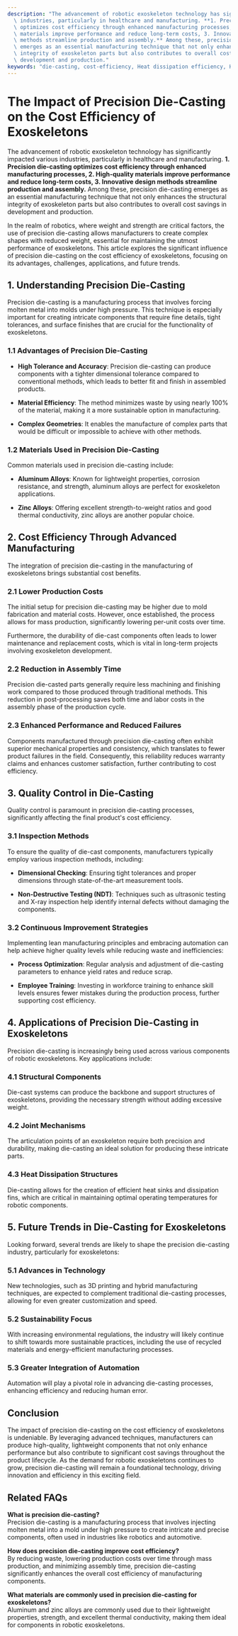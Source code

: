 ```yaml
---
description: "The advancement of robotic exoskeleton technology has significantly impacted various\
  \ industries, particularly in healthcare and manufacturing. **1. Precision die-casting\
  \ optimizes cost efficiency through enhanced manufacturing processes, 2. High-quality\
  \ materials improve performance and reduce long-term costs, 3. Innovative design\
  \ methods streamline production and assembly.** Among these, precision die-casting\
  \ emerges as an essential manufacturing technique that not only enhances the structural\
  \ integrity of exoskeleton parts but also contributes to overall cost savings in\
  \ development and production."
keywords: "die-casting, cost-efficiency, Heat dissipation efficiency, Heat sink"
---
```

# The Impact of Precision Die-Casting on the Cost Efficiency of Exoskeletons

The advancement of robotic exoskeleton technology has significantly impacted various industries, particularly in healthcare and manufacturing. **1. Precision die-casting optimizes cost efficiency through enhanced manufacturing processes, 2. High-quality materials improve performance and reduce long-term costs, 3. Innovative design methods streamline production and assembly.** Among these, precision die-casting emerges as an essential manufacturing technique that not only enhances the structural integrity of exoskeleton parts but also contributes to overall cost savings in development and production.

In the realm of robotics, where weight and strength are critical factors, the use of precision die-casting allows manufacturers to create complex shapes with reduced weight, essential for maintaining the utmost performance of exoskeletons. This article explores the significant influence of precision die-casting on the cost efficiency of exoskeletons, focusing on its advantages, challenges, applications, and future trends.

## **1. Understanding Precision Die-Casting**

Precision die-casting is a manufacturing process that involves forcing molten metal into molds under high pressure. This technique is especially important for creating intricate components that require fine details, tight tolerances, and surface finishes that are crucial for the functionality of exoskeletons. 

### **1.1 Advantages of Precision Die-Casting**

- **High Tolerance and Accuracy**: Precision die-casting can produce components with a tighter dimensional tolerance compared to conventional methods, which leads to better fit and finish in assembled products.
  
- **Material Efficiency**: The method minimizes waste by using nearly 100% of the material, making it a more sustainable option in manufacturing.
  
- **Complex Geometries**: It enables the manufacture of complex parts that would be difficult or impossible to achieve with other methods.

### **1.2 Materials Used in Precision Die-Casting**

Common materials used in precision die-casting include:

- **Aluminum Alloys**: Known for lightweight properties, corrosion resistance, and strength, aluminum alloys are perfect for exoskeleton applications.
  
- **Zinc Alloys**: Offering excellent strength-to-weight ratios and good thermal conductivity, zinc alloys are another popular choice.

## **2. Cost Efficiency Through Advanced Manufacturing**

The integration of precision die-casting in the manufacturing of exoskeletons brings substantial cost benefits. 

### **2.1 Lower Production Costs**

The initial setup for precision die-casting may be higher due to mold fabrication and material costs. However, once established, the process allows for mass production, significantly lowering per-unit costs over time. 

Furthermore, the durability of die-cast components often leads to lower maintenance and replacement costs, which is vital in long-term projects involving exoskeleton development.

### **2.2 Reduction in Assembly Time**

Precision die-casted parts generally require less machining and finishing work compared to those produced through traditional methods. This reduction in post-processing saves both time and labor costs in the assembly phase of the production cycle.

### **2.3 Enhanced Performance and Reduced Failures**

Components manufactured through precision die-casting often exhibit superior mechanical properties and consistency, which translates to fewer product failures in the field. Consequently, this reliability reduces warranty claims and enhances customer satisfaction, further contributing to cost efficiency.

## **3. Quality Control in Die-Casting**

Quality control is paramount in precision die-casting processes, significantly affecting the final product's cost efficiency. 

### **3.1 Inspection Methods**

To ensure the quality of die-cast components, manufacturers typically employ various inspection methods, including:

- **Dimensional Checking**: Ensuring tight tolerances and proper dimensions through state-of-the-art measurement tools.
  
- **Non-Destructive Testing (NDT)**: Techniques such as ultrasonic testing and X-ray inspection help identify internal defects without damaging the components.

### **3.2 Continuous Improvement Strategies**

Implementing lean manufacturing principles and embracing automation can help achieve higher quality levels while reducing waste and inefficiencies:

- **Process Optimization**: Regular analysis and adjustment of die-casting parameters to enhance yield rates and reduce scrap.
  
- **Employee Training**: Investing in workforce training to enhance skill levels ensures fewer mistakes during the production process, further supporting cost efficiency.

## **4. Applications of Precision Die-Casting in Exoskeletons**

Precision die-casting is increasingly being used across various components of robotic exoskeletons. Key applications include:

### **4.1 Structural Components**

Die-cast systems can produce the backbone and support structures of exoskeletons, providing the necessary strength without adding excessive weight. 

### **4.2 Joint Mechanisms**

The articulation points of an exoskeleton require both precision and durability, making die-casting an ideal solution for producing these intricate parts.

### **4.3 Heat Dissipation Structures**

Die-casting allows for the creation of efficient heat sinks and dissipation fins, which are critical in maintaining optimal operating temperatures for robotic components.

## **5. Future Trends in Die-Casting for Exoskeletons**

Looking forward, several trends are likely to shape the precision die-casting industry, particularly for exoskeletons:

### **5.1 Advances in Technology**

New technologies, such as 3D printing and hybrid manufacturing techniques, are expected to complement traditional die-casting processes, allowing for even greater customization and speed.

### **5.2 Sustainability Focus**

With increasing environmental regulations, the industry will likely continue to shift towards more sustainable practices, including the use of recycled materials and energy-efficient manufacturing processes.

### **5.3 Greater Integration of Automation**

Automation will play a pivotal role in advancing die-casting processes, enhancing efficiency and reducing human error.

## Conclusion

The impact of precision die-casting on the cost efficiency of exoskeletons is undeniable. By leveraging advanced techniques, manufacturers can produce high-quality, lightweight components that not only enhance performance but also contribute to significant cost savings throughout the product lifecycle. As the demand for robotic exoskeletons continues to grow, precision die-casting will remain a foundational technology, driving innovation and efficiency in this exciting field.

## Related FAQs

**What is precision die-casting?**  
Precision die-casting is a manufacturing process that involves injecting molten metal into a mold under high pressure to create intricate and precise components, often used in industries like robotics and automotive.

**How does precision die-casting improve cost efficiency?**  
By reducing waste, lowering production costs over time through mass production, and minimizing assembly time, precision die-casting significantly enhances the overall cost efficiency of manufacturing components.

**What materials are commonly used in precision die-casting for exoskeletons?**  
Aluminum and zinc alloys are commonly used due to their lightweight properties, strength, and excellent thermal conductivity, making them ideal for components in robotic exoskeletons.
